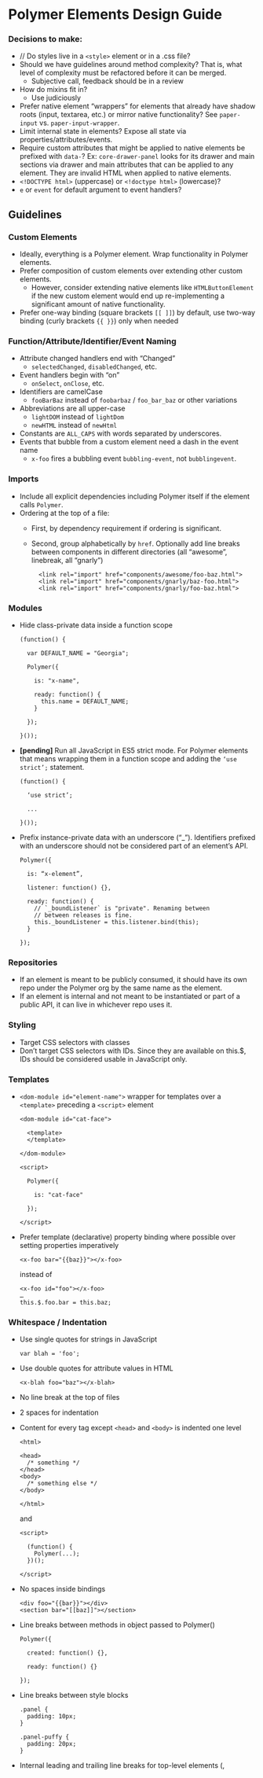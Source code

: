 # Polymer Elements Design Guide


### Decisions to make:

* // Do styles live in a `<style>` element or in a .css file?
* Should we have guidelines around method complexity? That is, what level of complexity must be
  refactored before it can be merged.
  * Subjective call, feedback should be in a review
* How do mixins fit in?
  * Use judiciously
* Prefer native element “wrappers” for elements that already have shadow roots (input, textarea,
  etc.) or mirror native functionality? See `paper-input` vs. `paper-input-wrapper`.
* Limit internal state in elements? Expose all state via properties/attributes/events.
* Require custom attributes that might be applied to native elements be prefixed with `data-`? Ex:
  `core-drawer-panel` looks for its drawer and main sections via drawer and main attributes that can
  be applied to any element. They are invalid HTML when applied to native elements.
* `<!DOCTYPE html>` (uppercase) or `<!doctype html>` (lowercase)?
* `e` or `event` for default argument to event handlers?


## Guidelines


### Custom Elements

* Ideally, everything is a Polymer element. Wrap functionality in Polymer elements.
* Prefer composition of custom elements over extending other custom elements.
  * However, consider extending native elements like `HTMLButtonElement` if the new custom element
    would end up re-implementing a significant amount of native functionality.
* Prefer one-way binding (square brackets `[[ ]]`) by default, use two-way binding (curly brackets
  `{{ }}`) only when needed


### Function/Attribute/Identifier/Event Naming

* Attribute changed handlers end with “Changed”
  * `selectedChanged`, `disabledChanged`, etc.
* Event handlers begin with “on”
  * `onSelect`, `onClose`, etc.
* Identifiers are camelCase
  * `fooBarBaz` instead of `foobarbaz` / `foo_bar_baz` or other variations
* Abbreviations are all upper-case
  * `lightDOM` instead of `lightDom`
  * `newHTML` instead of `newHtml`
* Constants are `ALL_CAPS` with words separated by underscores.
* Events that bubble from a custom element need a dash in the event name
  * `x-foo` fires a bubbling event `bubbling-event`, not `bubblingevent`.


### Imports

* Include all explicit dependencies including Polymer itself if the element calls `Polymer`.
* Ordering at the top of a file:
  * First, by dependency requirement if ordering is significant.
  * Second, group alphabetically by `href`. Optionally add line breaks between components in
    different directories (all “awesome”, linebreak, all “gnarly”)

          <link rel="import" href="components/awesome/foo-baz.html">
          <link rel="import" href="components/gnarly/baz-foo.html">
          <link rel="import" href="components/gnarly/foo-baz.html">


### Modules

* Hide class-private data inside a function scope

      (function() {

        var DEFAULT_NAME = "Georgia";

        Polymer({

          is: "x-name",

          ready: function() {
            this.name = DEFAULT_NAME;
          }

        });

      }());
* **[pending]** Run all JavaScript in ES5 strict mode. For Polymer elements that means wrapping them
  in a function scope and adding the `‘use strict’;` statement.

      (function() {

        ‘use strict’;

        ...

      }());
* Prefix instance-private data with an underscore (“_”). Identifiers prefixed with an underscore
  should not be considered part of an element’s API.

      Polymer({

        is: “x-element”,

        listener: function() {},

        ready: function() {
          // `_boundListener` is "private". Renaming between
          // between releases is fine.
          this._boundListener = this.listener.bind(this);
        }

      });


### Repositories

* If an element is meant to be publicly consumed, it should have its own repo under the Polymer org
  by the same name as the element.
* If an element is internal and not meant to be instantiated or part of a public API, it can live in
  whichever repo uses it.


### Styling

* Target CSS selectors with classes
* Don’t target CSS selectors with IDs. Since they are available on this.$, IDs should be considered
  usable in JavaScript only.


### Templates

* `<dom-module id="element-name">` wrapper for templates over a `<template>` preceding a `<script>`
  element

      <dom-module id="cat-face">

        <template>
        </template>

      </dom-module>

      <script>

        Polymer({

          is: "cat-face"

        });

      </script>
* Prefer template (declarative) property binding where possible over setting properties imperatively

      <x-foo bar="{{baz}}"></x-foo>

  instead of

      <x-foo id="foo"></x-foo>
      …
      this.$.foo.bar = this.baz;


### Whitespace / Indentation

* Use single quotes for strings in JavaScript

      var blah = 'foo';
* Use double quotes for attribute values in HTML

      <x-blah foo="baz"></x-blah>
* No line break at the top of files
* 2 spaces for indentation
* Content for every tag except `<head>` and `<body>` is indented one level

      <html>

      <head>
        /* something */
      </head>
      <body>
        /* something else */
      </body>

      </html>

  and

      <script>

        (function() {
          Polymer(...);
        })();

      </script>
* No spaces inside bindings

      <div foo="{{bar}}"></div>
      <section bar="[[baz]]"></section>
* Line breaks between methods in object passed to Polymer()

      Polymer({

        created: function() {},

        ready: function() {}

      });
* Line breaks between style blocks

      .panel {
        padding: 10px;
      }

      .panel-puffy {
        padding: 20px;
      }
* Internal leading and trailing line breaks for top-level elements (<dom-module>, <style>, <script>,
  <html>, <head>, <body>)

      <dom-module id=”foo-element”>

        <template>
          <h3>Buenos dias</h3>
        </template>

      </dom-module>
* 100 columns for line breaks
* When breaking a long HTML tag, expand attributes, and indent by 4

      <some-element
          foo="really really long value"
          bar="{{bar}}"
          baz="some other really long value">
        <div>Has child elements too</div>
      </some-element>
* Files end with new lines
* No whitespace at the end of lines


### Function Declarations

* No spaces between `function` keyword or function/method name and argument list
* Opening brace on the same line as the function signature

      function(arg1, arg2, arg3) {
        var foo = 1;
      }
